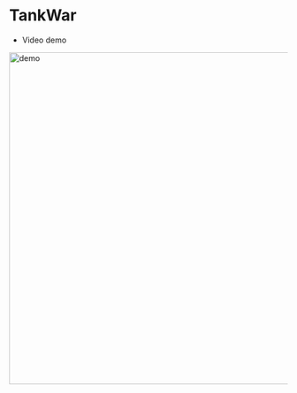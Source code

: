 # TankWar

- Video demo
<img src="https://github.com/vuthai0303/Chess_DOTS/blob/main/ChessGame.gif" width="600" alt="demo" />
